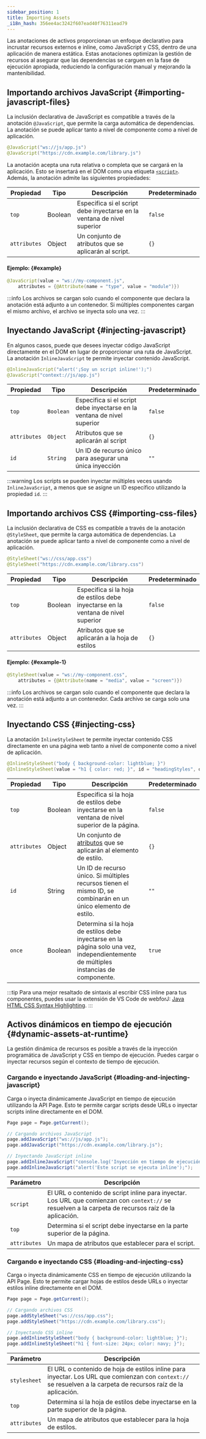 ```yaml
---
sidebar_position: 1
title: Importing Assets
_i18n_hash: 356ee4ac3242f607ead40f76311ead79
---
```

Las anotaciones de activos proporcionan un enfoque declarativo para incrustar recursos externos e inline, como JavaScript y CSS, dentro de una aplicación de manera estática. Estas anotaciones optimizan la gestión de recursos al asegurar que las dependencias se carguen en la fase de ejecución apropiada, reduciendo la configuración manual y mejorando la mantenibilidad.

## Importando archivos JavaScript {#importing-javascript-files}

La inclusión declarativa de JavaScript es compatible a través de la anotación `@JavaScript`, que permite la carga automática de dependencias. La anotación se puede aplicar tanto a nivel de componente como a nivel de aplicación.

```java
@JavaScript("ws://js/app.js")
@JavaScript("https://cdn.example.com/library.js")
```

La anotación acepta una ruta relativa o completa que se cargará en la aplicación. Esto se insertará en el DOM como una etiqueta [`<script>`](https://developer.mozilla.org/en-US/docs/Web/HTML/Element/script). Además, la anotación admite las siguientes propiedades:

| Propiedad    | Tipo    | Descripción                                                                                                                                       | Predeterminado |
| ------------ | ------- | ------------------------------------------------------------------------------------------------------------------------------------------------- | -------------- |
| `top`        | Boolean | Especifica si el script debe inyectarse en la ventana de nivel superior                                                                         | `false`        |
| `attributes` | Object  | Un conjunto de <JavadocLink type="foundation" location="com/webforj/annotation/Attribute" code='true'>atributos</JavadocLink> que se aplicarán al script. | `{}`           |

#### Ejemplo: {#example}

```java
@JavaScript(value = "ws://my-component.js",
    attributes = {@Attribute(name = "type", value = "module")})
```

:::info
Los archivos se cargan solo cuando el componente que declara la anotación está adjunto a un contenedor. Si múltiples componentes cargan el mismo archivo, el archivo se inyecta solo una vez.
:::

## Inyectando JavaScript {#injecting-javascript}

En algunos casos, puede que desees inyectar código JavaScript directamente en el DOM en lugar de proporcionar una ruta de JavaScript. La anotación `InlineJavaScript` te permite inyectar contenido JavaScript.

```java
@InlineJavaScript("alert('¡Soy un script inline!');")
@JavaScript("context://js/app.js")
```

| Propiedad    | Tipo      | Descripción                                                               | Predeterminado |
| ------------ | --------- | ------------------------------------------------------------------------- | -------------- |
| `top`        | `Boolean` | Especifica si el script debe inyectarse en la ventana de nivel superior | `false`        |
| `attributes` | `Object`  | Atributos que se aplicarán al script                                     | `{}`           |
| `id`         | `String`  | Un ID de recurso único para asegurar una única inyección                | `""`           |

:::warning
Los scripts se pueden inyectar múltiples veces usando `InlineJavaScript`, a menos que se asigne un ID específico utilizando la propiedad `id`.
:::

## Importando archivos CSS {#importing-css-files}

La inclusión declarativa de CSS es compatible a través de la anotación `@StyleSheet`, que permite la carga automática de dependencias. La anotación se puede aplicar tanto a nivel de componente como a nivel de aplicación.

```java
@StyleSheet("ws://css/app.css")
@StyleSheet("https://cdn.example.com/library.css")
```

| Propiedad    | Tipo    | Descripción                                                                   | Predeterminado |
| ------------ | ------- | ----------------------------------------------------------------------------- | -------------- |
| `top`        | Boolean | Especifica si la hoja de estilos debe inyectarse en la ventana de nivel superior | `false`        |
| `attributes` | Object  | Atributos que se aplicarán a la hoja de estilos                              | `{}`           |

#### Ejemplo: {#example-1}

```java
@StyleSheet(value = "ws://my-component.css",
    attributes = {@Attribute(name = "media", value = "screen")})
```

:::info
Los archivos se cargan solo cuando el componente que declara la anotación está adjunto a un contenedor. Cada archivo se carga solo una vez.
:::

## Inyectando CSS {#injecting-css}

La anotación `InlineStyleSheet` te permite inyectar contenido CSS directamente en una página web tanto a nivel de componente como a nivel de aplicación.

```java
@InlineStyleSheet("body { background-color: lightblue; }")
@InlineStyleSheet(value = "h1 { color: red; }", id = "headingStyles", once = true)
```

| Propiedad    | Tipo    | Descripción                                                                                                               | Predeterminado |
| ------------ | ------- | ------------------------------------------------------------------------------------------------------------------------- | -------------- |
| `top`        | Boolean | Especifica si la hoja de estilos debe inyectarse en la ventana de nivel superior de la página.                           | `false`        |
| `attributes` | Object  | Un conjunto de [atributos](https://developer.mozilla.org/en-US/docs/Web/HTML/Element/style) que se aplicarán al elemento de estilo. | `{}`           |
| `id`         | String  | Un ID de recurso único. Si múltiples recursos tienen el mismo ID, se combinarán en un único elemento de estilo.         | `""`           |
| `once`       | Boolean | Determina si la hoja de estilos debe inyectarse en la página solo una vez, independientemente de múltiples instancias de componente. | `true`         |

:::tip 
Para una mejor resaltado de sintaxis al escribir CSS inline para tus componentes, puedes usar la extensión de VS Code de webforJ: [Java HTML CSS Syntax Highlighting](https://marketplace.visualstudio.com/items?itemName=BEU.vscode-java-html).
:::

## Activos dinámicos en tiempo de ejecución {#dynamic-assets-at-runtime}

La gestión dinámica de recursos es posible a través de la inyección programática de JavaScript y CSS en tiempo de ejecución. Puedes cargar o inyectar recursos según el contexto de tiempo de ejecución.

### Cargando e inyectando JavaScript {#loading-and-injecting-javascript}

Carga o inyecta dinámicamente JavaScript en tiempo de ejecución utilizando la <JavadocLink type="foundation" location="com/webforj/Page" code='true'>API Page</JavadocLink>. Esto te permite cargar scripts desde URLs o inyectar scripts inline directamente en el DOM.

```java
Page page = Page.getCurrent();

// Cargando archivos JavaScript
page.addJavaScript("ws://js/app.js");
page.addJavaScript("https://cdn.example.com/library.js");

// Inyectando JavaScript inline
page.addInlineJavaScript("console.log('Inyección en tiempo de ejecución');");
page.addInlineJavaScript("alert('Este script se ejecuta inline');");
```

| Parámetro    | Descripción                                                                                                             |
| ------------ | ----------------------------------------------------------------------------------------------------------------------- |
| `script`     | El URL o contenido de script inline para inyectar. Los URL que comienzan con `context://` se resuelven a la carpeta de recursos raíz de la aplicación. |
| `top`        | Determina si el script debe inyectarse en la parte superior de la página.                                            |
| `attributes` | Un mapa de atributos que establecer para el script.                                                                    |

### Cargando e inyectando CSS {#loading-and-injecting-css}

Carga o inyecta dinámicamente CSS en tiempo de ejecución utilizando la <JavadocLink type="foundation" location="com/webforj/Page" code='true'>API Page</JavadocLink>. Esto te permite cargar hojas de estilos desde URLs o inyectar estilos inline directamente en el DOM.

```java
Page page = Page.getCurrent();

// Cargando archivos CSS
page.addStyleSheet("ws://css/app.css");
page.addStyleSheet("https://cdn.example.com/library.css");

// Inyectando CSS inline
page.addInlineStyleSheet("body { background-color: lightblue; }");
page.addInlineStyleSheet("h1 { font-size: 24px; color: navy; }");
```

| Parámetro    | Descripción                                                                                                                 |
| ------------ | --------------------------------------------------------------------------------------------------------------------------- |
| `stylesheet` | El URL o contenido de hoja de estilos inline para inyectar. Los URL que comienzan con `context://` se resuelven a la carpeta de recursos raíz de la aplicación. |
| `top`        | Determina si la hoja de estilos debe inyectarse en la parte superior de la página.                                          |
| `attributes` | Un mapa de atributos que establecer para la hoja de estilos.                                                                |
